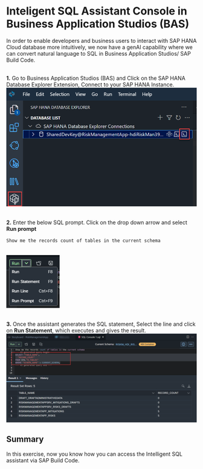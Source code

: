 # Inteligent SQL Assistant Console in Business Application Studios (BAS)

In order to enable developers and business users to interact with SAP HANA Cloud database more intuitively, we now have a genAI capability where we can convert natural language to SQL in Business Application Studios/ SAP Build Code.

<br>__1.__ Go to Business Application Studios (BAS) and Click on the SAP HANA Database Explorer Extension, Connect to your SAP HANA Instance. 
<br>![](/exercises/ex8/images/opensqlconsole.png)

<br>__2.__ Enter the below SQL prompt. Click on the drop down arrow and select __Run prompt__

```
Show me the records count of tables in the current schema
```
<br>![](/exercises/ex8/images/dropdown.png)

<br>__3.__ Once the assistant generates the SQL statement, Select the line and click on __Run Statement__, which executes and gives the result.
<br>![](/exercises/ex8/images/executesqlstatement.png)


## Summary

In this exercise, now you know how you can access the Intelligent SQL assistant via SAP Build Code.


